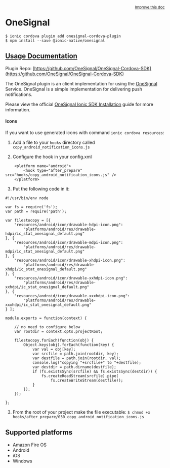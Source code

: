 <a style="float:right;font-size:12px;" href="http://github.com/ionic-team/ionic-native/edit/master/src/@ionic-native/plugins/onesignal/index.ts#L295">
  Improve this doc
</a>

# OneSignal

```
$ ionic cordova plugin add onesignal-cordova-plugin
$ npm install --save @ionic-native/onesignal
```

## [Usage Documentation](https://ionicframework.com/docs/native/onesignal/)

Plugin Repo: [https://github.com/OneSignal/OneSignal-Cordova-SDK](https://github.com/OneSignal/OneSignal-Cordova-SDK)

The OneSignal plugin is an client implementation for using the [OneSignal](https://onesignal.com/) Service.
OneSignal is a simple implementation for delivering push notifications.

Please view the official [OneSignal Ionic SDK Installation](https://documentation.onesignal.com/docs/ionic-sdk-setup) guide
for more information.

#### Icons
If you want to use generated icons with command `ionic cordova resources`:

1. Add a file to your `hooks` directory called `copy_android_notification_icons.js`

2. Configure the hook in your config.xml
```
    <platform name="android">
        <hook type="after_prepare" src="hooks/copy_android_notification_icons.js" />
    </platform>
```

3. Put the following code in it:

```
#!/usr/bin/env node

var fs = require('fs');
var path = require('path');

var filestocopy = [{
    "resources/android/icon/drawable-hdpi-icon.png":
        "platforms/android/res/drawable-hdpi/ic_stat_onesignal_default.png"
}, {
    "resources/android/icon/drawable-mdpi-icon.png":
        "platforms/android/res/drawable-mdpi/ic_stat_onesignal_default.png"
}, {
    "resources/android/icon/drawable-xhdpi-icon.png":
        "platforms/android/res/drawable-xhdpi/ic_stat_onesignal_default.png"
}, {
    "resources/android/icon/drawable-xxhdpi-icon.png":
        "platforms/android/res/drawable-xxhdpi/ic_stat_onesignal_default.png"
}, {
    "resources/android/icon/drawable-xxxhdpi-icon.png":
        "platforms/android/res/drawable-xxxhdpi/ic_stat_onesignal_default.png"
} ];

module.exports = function(context) {

    // no need to configure below
    var rootdir = context.opts.projectRoot;

    filestocopy.forEach(function(obj) {
        Object.keys(obj).forEach(function(key) {
            var val = obj[key];
            var srcfile = path.join(rootdir, key);
            var destfile = path.join(rootdir, val);
            console.log("copying "+srcfile+" to "+destfile);
            var destdir = path.dirname(destfile);
            if (fs.existsSync(srcfile) && fs.existsSync(destdir)) {
                fs.createReadStream(srcfile).pipe(
                    fs.createWriteStream(destfile));
            }
        });
    });

};
```

3. From the root of your project make the file executable:
`$ chmod +x hooks/after_prepare/030_copy_android_notification_icons.js`

## Supported platforms
- Amazon Fire OS
- Android
- iOS
- Windows



